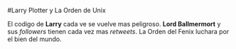 
#Larry Plotter y La Orden de Unix

El codigo de **Larry** cada ve se vuelve mas peligroso.
**Lord Ballmermort** y sus *followers* tienen cada vez mas *retweets*.
La Orden del Fenix luchara por el bien del mundo.